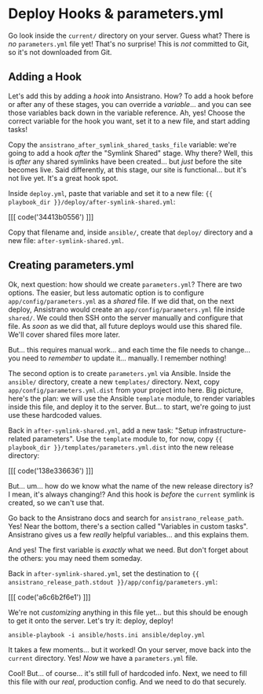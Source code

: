 # Deploy Hooks & parameters.yml

Go look inside the `current/` directory on your server. Guess what? There is *no*
`parameters.yml` file yet! That's no surprise! This is *not* committed to Git, so
it's not downloaded from Git.

## Adding a Hook

Let's add this by adding a *hook* into Ansistrano. How? To add a hook before or after
any of these stages, you can override a *variable*... and you can see those variables
back down in the variable reference. Ah, yes! Choose the correct variable for the
hook you want, set it to a new file, and start adding tasks!

Copy the `ansistrano_after_symlink_shared_tasks_file` variable: we're going to add
a hook *after* the "Symlink Shared" stage. Why there? Well, this is *after* any
shared symlinks have been created... but *just* before the site becomes live. Said
differently, at this stage, our site is functional... but it's not live yet. It's
a great hook spot.

Inside `deploy.yml`, paste that variable and set it to a new file:
`{{ playbook_dir }}/deploy/after-symlink-shared.yml`:

[[[ code('34413b0556') ]]]

Copy that filename and, inside `ansible/`, create that `deploy/` directory and
a new file: `after-symlink-shared.yml`.

## Creating parameters.yml

Ok, next question: how should we create `parameters.yml`? There are two options.
The easier, but less automatic option is to configure `app/config/parameters.yml`
as a *shared* file. If we did that, on the next deploy, Ansistrano would create an
`app/config/parameters.yml` file inside `shared/`. We could then SSH onto the server
manually and configure that file. As *soon* as we did that, all future deploys would
use this shared file. We'll cover shared files more later.

But... this requires manual work... and each time the file needs to change... you
need to *remember* to update it... manually. I remember nothing!

The second option is to create `parameters.yml` via Ansible. Inside the `ansible/`
directory, create a new `templates/` directory. Next, copy `app/config/parameters.yml.dist`
from your project into here. Big picture, here's the plan: we will use the Ansible
`template` module, to render variables inside this file, and deploy it to the
server. But... to start, we're going to just use these hardcoded values.

Back in `after-symlink-shared.yml`, add a new task: "Setup infrastructure-related
parameters". Use the `template` module to, for now, copy
`{{ playbook_dir }}/templates/parameters.yml.dist` into the new release directory:

[[[ code('138e336636') ]]]

But... um... how do we know what the name of the new release directory is? I mean,
it's always changing!? And this hook is *before* the `current` symlink is created,
so we can't use that.

Go back to the Ansistrano docs and search for `ansistrano_release_path`. Yes! Near
the bottom, there's a section called "Variables in custom tasks". Ansistrano gives
us a few *really* helpful variables... and this explains them.

And yes! The first variable is *exactly* what we need. But don't forget about the
others: you may need them someday.

Back in `after-symlink-shared.yml`, set the destination to
`{{ ansistrano_release_path.stdout }}/app/config/parameters.yml`:

[[[ code('a6c6b2f6e1') ]]]

We're not *customizing* anything in this file yet... but this should be enough to
get it onto the server. Let's try it: deploy, deploy!

```terminal-silent
ansible-playbook -i ansible/hosts.ini ansible/deploy.yml
```

It takes a few moments... but it worked! On your server, move back into the `current`
directory. Yes! *Now* we have a `parameters.yml` file.

Cool! But... of course... it's still full of hardcoded info. Next, we need to fill
this file with our *real*, production config. And we need to do that securely.
